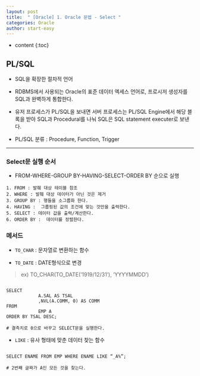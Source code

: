 ```yaml
---
layout: post
title:  " [Oracle] 1. Oracle 문법 - Select "
categories: Oracle
author: start-easy
---
```

* content
{:toc}

## PL/SQL

* SQL을 확장한 절차적 언어

* RDBMS에서 사용되는 Oracle의 표준 데이터 엑세스 언어로, 프로시저 생성자를 SQL과 완벽하게 통합한다.

* 유저 프로세스가 PL/SQL을 보내면 서버 프로세스는 PL/SQL Engine에서 해당 블록을 받아 SQL과 Procedural를 나눠 SQL은 SQL statement executer로 보낸다.

* PL/SQL 분류 : Procedure, Function, Trigger

---


### Select문 실행 순서

* FROM-WHERE-GROUP BY-HAVING-SELECT-ORDER BY 순으로 실행


``` shell
1. FROM : 발췌 대상 테이블 참조
2. WHERE : 발췌 대상 데이터가 아닌 것은 제거
3. GROUP BY : 행들을 소그룹화 한다.
4. HAVING :  그룹핑된 값의 조건에 맞는 것만을 출력한다.
5. SELECT : 데이터 값을 출력/계산한다.
6. ORDER BY :  데이터를 정렬한다.

```

### 메서드

* `TO_CHAR` : 문자열로 변환하는 함수

* `TO_DATE` : DATE형식으로 변경

> ex) TO_CHAR(TO_DATE(’1919/12/31’), ’YYYYMMDD’)

``` shell

SELECT
			A.SAL AS TSAL
			,NVL(A.COMM, 0) AS COMM
FROM
			EMP A
ORDER BY TSAL DESC;

# 결측치로 0으로 바꾸고 SELECT문을 실행한다.

```


* `LIKE` : 유사 형태에 맞춘 데이터 찾는 함수

``` shell

SELECT ENAME FROM EMP WHERE ENAME LIKE “_A%”;

# 2번째 글짜가 A인 모든 것을 찾는다.

```